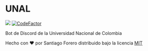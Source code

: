 # UNAL

[![](https://img.shields.io/discord/887360087713267783?color=%20%237289da%20&label=SERVIDOR%20DE%20SOPORTE&logo=DISCORD)](https://discord.gg/sapz3mSFyU)
[![CodeFactor](https://www.codefactor.io/repository/github/forerosantiago/unal-discord-bot/badge)](https://www.codefactor.io/repository/github/forerosantiago/unal-discord-bot)

Bot de Discord de la Universidad Nacional de Colombia

Hecho con &#9829; por Santiago Forero distribuido bajo la licencia [MIT](https://forero.mit-license.org/)
